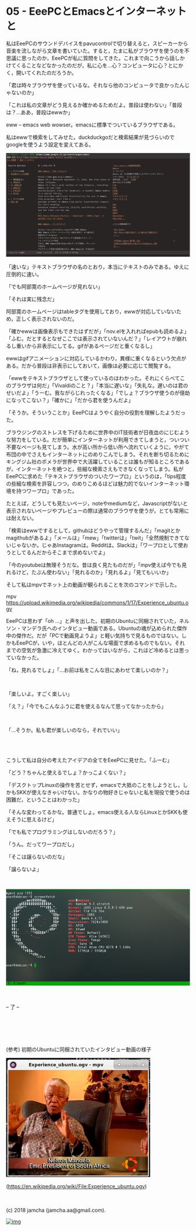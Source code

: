 # 05 - EeePCとEmacsとインターネットと

私はEeePCのサウンドデバイスをpavucontrolで切り替えると，スピーカーから音楽を流しながら文章を書いていた。すると，たまに私がブラウザを使うのを不思議に思ったのか，EeePCが私に質問をしてきた。これまで向こうから話しかけてくることなどなかったのだが，私に心を…心？コンピュータに心？とにかく，開いてくれたのだろうか。  

「君は時々ブラウザを使っているな。それなら他のコンピュータで良かったんじゃないのか」  

「これは私の文章がどう見えるか確かめるためだよ。普段は使わない」「普段は？…ああ，普段はewwか」  

eww &#x2013; emacs web wowser。emacsに標準でついているブラウザである。  

私はewwで検索をしてみせた。duckduckgoだと検索結果が見づらいのでgoogleを使うよう設定を変えてある。  

![eww-screen](./gitbook/images/03.png)  

「速いな」テキストブラウザの名のとおり，本当にテキストのみである。ゆえに圧倒的に速い。  

「でも阿部寛のホームページが見れない」  

「それは実に残念だ」  

阿部寛のホームページはtableタグを使用しており，ewwが対応していないため，正しく表示されないのだ。  

「確かewwは画像表示もできたはずだが」「nov.elを入れればepubも読めるよ」「ふむ。だとするとなぜここでは表示されていないんだ？」「レイアウトが崩れるし重いから非表示にしてる。gifがあるページだと重くなるし」  

ewwはgifアニメーションに対応しているかわり，異様に重くなるという欠点がある。だから普段は非表示にしておいて，画像は必要に応じて閲覧する。  

「ewwをテキストブラウザとして使っているのはわかった。それにくらべてこのブラウザは何だ」「Vivaldiのこと？」「本当に遅いな」「失礼な。遅いのは君のせいだよ」「うーむ。我ながらじれったくなる」「でしょ？ブラウザ使うのが億劫になってこない？」「確かに」「だから君を使うんだよ」  

「そうか。そういうことか」EeePCはようやく自分の役割を理解したようだった。  

ブラウジングのストレスを下げるために世界中のIT技術者が日夜血のにじむような努力をしている。だが簡単にインターネットが利用できてしまうと，ついつい不要なページも見てしまう。水が高い所から低い所へ流れていくように，やがて布団の中でさえもインターネットにのめりこんでしまう。それを断ち切るためにキングジム社のポメラが世界中で大活躍していることは誰もが知るところであるが，インターネットを絶つと，些細な検索さえもできなくなってしまう。私がEeePCに求めた「テキストブラウザのついたワープロ」というのは，「tips程度の些細な検索を許容しつつ，のめりこめるほどは魅力的でないインターネット環境を持つワープロ」であった。  

たとえば，どうしても見たいページ，noteやmediumなど，Javascriptがないと表示されないページやプレビューの際は通常のブラウザを使うが，とても常用には耐えない。  

「検索はewwでするとして，githubはどうやって管理するんだ」「magitとかmagithubがあるよ」「メールは」「mew」「twitterは」「twit」「全然規制できてないじゃないか。じゃあInstagramは。Redditは。Slackは」「ワープロとして使おうとしてるんだからそこまで求めないでよ」  

「今のyoutubeは無理そうだな。昔は良く見たものだが」「mpv使えば今でも見れるけど，たぶん使わない」「見れるのか」「見れるよ」「見てもいいか」  

そして私はmpvでネット上の動画が観られることを次のコマンドで示した。  

mpv https://upload.wikimedia.org/wikipedia/commons/1/17/Experience_ubuntu.ogv  

EeePCは思わず「oh &#x2026;」と声を出した。初期のUbuntuに同梱されていた，ネルソン・マンデラ氏へのインタビュー動画である。Ubuntuの魂が込められた傑作中の傑作だ。だが「PCで動画見ようよ」と軽い気持ちで見るものではない。しかもEeePCが，いや，ほとんどの人がこんな場面で求めるものでもない。それまでの空気が急激に冷えてゆく。わかってはいながら，これほど冷めるとは思っていなかった。  

「ね，見れるでしょ」「…お前は私をこんな目にあわせて楽しいのか？」  

<br>  

「楽しいよ。すごく楽しい」  

「え？」「今でもこんなふうに君を使えるなんて思ってなかったから」  

<br>  

「…そうか。私も君が楽しいのなら，それでいい」  

<br>  
<br>  

こうして私は自分の考えたアイデアの全てをEeePCに見せた。「ふーむ」  

「どう？ちゃんと使えるでしょ？かっこよくない？」  

「デスクトップLinuxの操作を苦とせず，emacsで大抵のことをしようとし，しかもSKKが使えなきゃいけない。かなりの物好きじゃないと私を現役で使うのは困難だ，ということはわかった」  

「そんな変わってるかな。普通でしょ。emacs使える人ならLinuxとかSKKも使えそうに思えるけど」  

「でも私でプログラミングはしないのだろう？」  

「うん。だってワープロだし」  

「そこは譲らないのだな」  

「譲らないよ」  

<br>  

![debian-fetch](./gitbook/images/04.png)  

<br>  

&#x2013; 了 &#x2013;  

<br>  
<br>  
<br>  
<br>  

(参考) 初期のUbuntuに同梱されていたインタビュー動画の様子  

![mandela](./gitbook/images/mandela.png)  

(<https://en.wikipedia.org/wiki/File:Experience_ubuntu.ogv>)  

<br>  
<br>  
(c) 2018 jamcha (jamcha.aa@gmail.com).  

[![img](http://i.creativecommons.org/l/by-sa/4.0/88x31.png)](http://creativecommons.org/licenses/by-sa/4.0/deed)